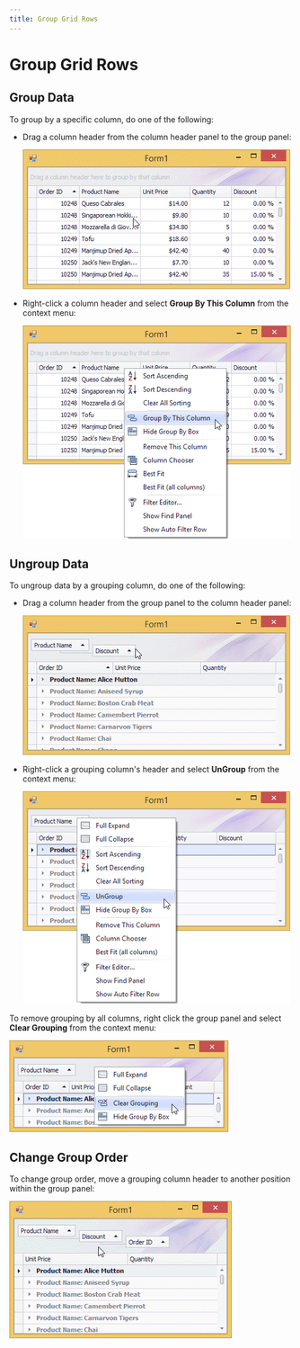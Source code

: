 ```yaml
---
title: Group Grid Rows
---
```

# Group Grid Rows
## Group Data
To group by a specific column, do one of the following:
* Drag a column header from the column header panel to the group panel:
	
	![EU_XtraGrid_GridView_group_data](../../../images/Img7509.gif)
* Right-click a column header and select **Group By This Column** from the context menu:
	
	![EUD_GridControl_GroupDataViaColumnMenu](../../../images/Img26344.png)

## Ungroup Data
To ungroup data by a grouping column, do one of the following:
* Drag a column header from the group panel to the column header panel:
	
	![EU_XtraGrid_GridView_ungroup_data](../../../images/Img7514.gif)
* Right-click a grouping column's header and select **UnGroup** from the context menu:
	
	![EU_XtraGrid_GridView_ColumnHeaderMenu_in_grouppanel](../../../images/Img7515.png)

To remove grouping by all columns, right click the group panel and select **Clear Grouping** from the context menu:

![EUD_GridControl_ClearGroupingViaGroupPanelMenu](../../../images/Img26345.png)

## Change Group Order
To change group order, move a grouping column header to another position within the group panel:

![EU_XtraGrid_GridView_regroup_data](../../../images/Img7512.gif)